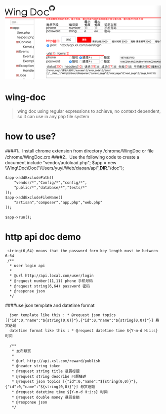 ![WingDoc](https://github.com/jilieryuyi/wing-doc/blob/master/template/img/s1.png?raw=true)
# wing-doc
>wing doc using regular expressions to achieve,
no context dependent,
so it can use in any php file system

# how to use?
####1、Install chrome extension from directory /chrome/WingDoc or file /chrome/WingDoc.crx
####2、Use the following code to create a document
    include "vendor/autoload.php";
    $app = new \Wing\Doc\Doc("/Users/yuyi/Web/xiaoan/api",__DIR__."/doc");
    
    $app->addExcludePath([
        "vendor/*","Config/*","config/*",
        "public/*","database/*","tests/*"
    ]);
    $app->addExcludeFileName([
        "artisan","composer","app.php","web.php"
    ]);
    
    $app->run();
# http api doc demo
     string(6,64) means that the password form key length must be between 6-64
     /**
      * user login api
      *
      * @url http://api.local.com/user/login
      * @request number(11,11) phone 手机号码
      * @request string(6,64) password 密码
      * @response json
      */

####use json template and datetime format
      
      json template like this : * @request json topics [{"id":0,"name":"${string(0,0)}"},{"id":0,"name":"${string(0,0)}"}] 悬赏话题
      datetime format like this : * @request datetime time ${Y-m-d H:i:s} 时间

      /**
       * 发布悬赏
       *
       * @url http://api.xsl.com/reward/publish
       * @header string token
       * @request string title 悬赏标题
       * @request string describe 问题描述
       * @request json topics [{"id":0,"name":"${string(0,0)}"},{"id":0,"name":"${string(0,0)}"}] 悬赏话题
       * @request datetime time ${Y-m-d H:i:s} 时间
       * @request double money 悬赏金额
       * @response json
       */


